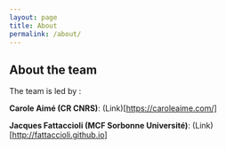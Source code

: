 ```yaml
---
layout: page
title: About
permalink: /about/
---
```


## About the team

The team is led by : 

**Carole Aimé (CR CNRS)**: (Link)[https://caroleaime.com/]

**Jacques Fattaccioli (MCF Sorbonne Université)**: (Link)[http://fattaccioli.github.io] 
